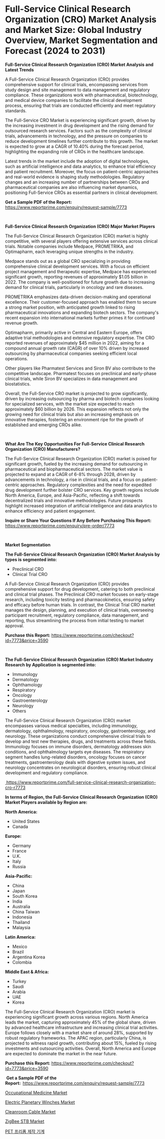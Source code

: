 <p><h1>Full-Service Clinical Research Organization (CRO) Market Analysis and Market Size: Global Industry Overview, Market Segmentation and Forecast (2024 to 2031)</h1></p><p><strong>Full-Service Clinical Research Organization (CRO) Market Analysis and Latest Trends</strong></p>
<p><p>A Full-Service Clinical Research Organization (CRO) provides comprehensive support for clinical trials, encompassing services from study design and site management to data management and regulatory compliance. These organizations work with pharmaceutical, biotechnology, and medical device companies to facilitate the clinical development process, ensuring that trials are conducted efficiently and meet regulatory standards.</p><p>The Full-Service CRO Market is experiencing significant growth, driven by the increasing investment in drug development and the rising demand for outsourced research services. Factors such as the complexity of clinical trials, advancements in technology, and the pressure on companies to reduce development timelines further contribute to this growth. The market is expected to grow at a CAGR of 10.40% during the forecast period, highlighting the expanding role of CROs in the healthcare landscape.</p><p>Latest trends in the market include the adoption of digital technologies, such as artificial intelligence and data analytics, to enhance trial efficiency and patient recruitment. Moreover, the focus on patient-centric approaches and real-world evidence is shaping study methodologies. Regulatory changes and an increasing number of partnerships between CROs and pharmaceutical companies are also influencing market dynamics, positioning Full-Service CROs as essential partners in clinical development.</p></p>
<p><strong>Get a Sample PDF of the Report:&nbsp;</strong> <a href="https://www.reportprime.com/enquiry/request-sample/7773">https://www.reportprime.com/enquiry/request-sample/7773</a></p>
<p>&nbsp;</p>
<p><strong>Full-Service Clinical Research Organization (CRO) Major Market Players</strong></p>
<p><p>The Full-Service Clinical Research Organization (CRO) market is highly competitive, with several players offering extensive services across clinical trials. Notable companies include Medpace, PROMETRIKA, and Optimapharm, each leveraging unique strengths in the industry.</p><p>Medpace stands out as a global CRO specializing in providing comprehensive clinical development services. With a focus on efficient project management and therapeutic expertise, Medpace has experienced significant growth, reporting revenues of approximately $1.05 billion in 2022. The company is well-positioned for future growth due to increasing demand for clinical trials, particularly in oncology and rare diseases.</p><p>PROMETRIKA emphasizes data-driven decision-making and operational excellence. Their customer-focused approach has enabled them to secure a strong market position, with anticipated growth linked to rising pharmaceutical innovations and expanding biotech sectors. The company's recent expansion into international markets further primes it for continued revenue growth.</p><p>Optimapharm, primarily active in Central and Eastern Europe, offers adaptive trial methodologies and extensive regulatory expertise. The CRO reported revenues of approximately $45 million in 2022, aiming for a compound annual growth rate (CAGR) of over 10% driven by increased outsourcing by pharmaceutical companies seeking efficient local operations.</p><p>Other players like Pharmatest Services and Siron BV also contribute to the competitive landscape. Pharmatest focuses on preclinical and early-phase clinical trials, while Siron BV specializes in data management and biostatistics.</p><p>Overall, the Full-Service CRO market is projected to grow significantly, driven by increasing outsourcing by pharma and biotech companies looking for specialized services, with the market size expected to reach approximately $60 billion by 2026. This expansion reflects not only the growing need for clinical trials but also an increasing emphasis on innovative therapies, fostering an environment ripe for the growth of established and emerging CROs alike.</p></p>
<p>&nbsp;</p>
<p><strong>What Are The Key Opportunities For Full-Service Clinical Research Organization (CRO) Manufacturers?</strong></p>
<p><p>The Full-Service Clinical Research Organization (CRO) market is poised for significant growth, fueled by the increasing demand for outsourcing in pharmaceutical and biopharmaceutical sectors. The market value is projected to expand at a CAGR of 6-8% through 2028, driven by advancements in technology, a rise in clinical trials, and a focus on patient-centric approaches. Regulatory complexities and the need for expedited drug development further bolster CRO services. Key growth regions include North America, Europe, and Asia-Pacific, reflecting a shift towards decentralized trials and innovative methodologies. Future prospects highlight increased integration of artificial intelligence and data analytics to enhance efficiency and patient engagement.</p></p>
<p><strong>Inquire or Share Your Questions If Any Before Purchasing This Report:</strong> <a href="https://www.reportprime.com/enquiry/pre-order/7773">https://www.reportprime.com/enquiry/pre-order/7773</a></p>
<p>&nbsp;</p>
<p><strong>Market Segmentation</strong></p>
<p><strong>The Full-Service Clinical Research Organization (CRO) Market Analysis by types is segmented into:</strong></p>
<p><ul><li>Preclinical CRO</li><li>Clinical Trial CRO</li></ul></p>
<p><p>A Full-Service Clinical Research Organization (CRO) provides comprehensive support for drug development, catering to both preclinical and clinical trial phases. The Preclinical CRO market focuses on early-stage research, including toxicity testing and pharmacokinetics, ensuring safety and efficacy before human trials. In contrast, the Clinical Trial CRO market manages the design, planning, and execution of clinical trials, overseeing participant recruitment, regulatory compliance, data management, and reporting, thus streamlining the process from initial testing to market approval.</p></p>
<p><strong>Purchase this Report:&nbsp;</strong><a href="https://www.reportprime.com/checkout?id=7773&price=3590">https://www.reportprime.com/checkout?id=7773&price=3590</a></p>
<p>&nbsp;</p>
<p><strong>The Full-Service Clinical Research Organization (CRO) Market Industry Research by Application is segmented into:</strong></p>
<p><ul><li>Immunology</li><li>Dermatology</li><li>Ophthamology</li><li>Respiratory</li><li>Oncology</li><li>Gastroenterology</li><li>Neurology</li><li>Others</li></ul></p>
<p><p>The Full-Service Clinical Research Organization (CRO) market encompasses various medical specialties, including immunology, dermatology, ophthalmology, respiratory, oncology, gastroenterology, and neurology. These organizations conduct comprehensive clinical trials to develop and test new therapies, drugs, and treatments across these fields. Immunology focuses on immune disorders, dermatology addresses skin conditions, and ophthalmology targets eye diseases. The respiratory segment handles lung-related disorders, oncology focuses on cancer treatments, gastroenterology deals with digestive system issues, and neurology concentrates on neurological disorders, ensuring robust clinical development and regulatory compliance.</p></p>
<p><a href="https://www.reportprime.com/full-service-clinical-research-organization-cro-r7773">&nbsp;https://www.reportprime.com/full-service-clinical-research-organization-cro-r7773</a></p>
<p><strong>In terms of Region, the Full-Service Clinical Research Organization (CRO) Market Players available by Region are:</strong></p>
<p>
    <p> <strong> North America: </strong>
        <ul>
            <li>United States</li>
            <li>Canada</li>
        </ul>
        </p> 
    <p> <strong> Europe: </strong>
        <ul>
            <li>Germany</li>
            <li>France</li>
            <li>U.K.</li>
            <li>Italy</li>
            <li>Russia</li>
        </ul>
        </p> 
    <p> <strong> Asia-Pacific: </strong>
        <ul>
            <li>China</li>
            <li>Japan</li>
            <li>South Korea</li>
            <li>India</li>
            <li>Australia</li>
            <li>China Taiwan</li>
            <li>Indonesia</li>
            <li>Thailand</li>
            <li>Malaysia</li>
        </ul>
        </p> 
    <p> <strong> Latin America: </strong>
        <ul>
            <li>Mexico</li>
            <li>Brazil</li>
            <li>Argentina Korea</li>
            <li>Colombia</li>
        </ul>
        </p> 
    <p> <strong> Middle East & Africa: </strong>
        <ul>
            <li>Turkey</li>
            <li>Saudi</li>
            <li>Arabia</li>
            <li>UAE</li>
            <li>Korea</li>
        </ul>
    </p>
    </p>
<p><p>The Full-Service Clinical Research Organization (CRO) market is experiencing significant growth across various regions. North America leads the market, capturing approximately 45% of the global share, driven by advanced healthcare infrastructure and increasing clinical trial activities. Europe follows closely with a market share of around 28%, supported by robust regulatory frameworks. The APAC region, particularly China, is projected to witness rapid growth, contributing about 15%, fueled by rising investments and outsourcing activities. Overall, North America and Europe are expected to dominate the market in the near future.</p></p>
<p><strong>Purchase this Report: </strong><a href="https://www.reportprime.com/checkout?id=7773&price=3590">https://www.reportprime.com/checkout?id=7773&price=3590</a></p>
<p>&nbsp;<strong>Get a Sample PDF of the Report:&nbsp;&nbsp;</strong><a href="https://www.reportprime.com/enquiry/request-sample/7773">https://www.reportprime.com/enquiry/request-sample/7773</a></p>
<p><strong></strong></p>
<p><p><a href="https://github.com/jordond5lezama/Market-Research-Report-List-1/blob/main/occupational-medicine-market.md">Occupational Medicine Market</a></p><p><a href="https://issuu.com/reportprime-2/docs/electric-planetary-winches-market-s_05d38d7613922d">Electric Planetary Winches Market</a></p><p><a href="https://medium.com/@caroline.hamilton5656/how-regional-and-global-trends-are-shaping-the-cleanroom-cable-market-for-the-year-2024-2031-e508d7f6137d">Cleanroom Cable Market</a></p><p><a href="https://medium.com/@christopher.fisher66709/global-zigbee-stb-industry-analysis-report-zigbee-stb-market-size-share-and-trends-by-b35dceb6465c">ZigBee STB Market</a></p><p><a href="https://medium.com/@terina.1/%EB%AF%B8%EB%9E%98%EB%A5%BC-%EA%B7%B8%EB%A6%AC%EB%8B%A4-%EA%B8%80%EB%A1%9C%EB%B2%8C-pet-%ED%94%84%EB%A6%AC%ED%8F%BC-%EC%A0%9C%EC%A1%B0-%EA%B8%B0%EA%B3%84-%EC%8B%9C%EC%9E%A5%EC%97%90-%EB%8C%80%ED%95%9C-%EC%A2%85%ED%95%A9-%EB%B6%84%EC%84%9D-2024-2031-7371e6653be2">PET 프리폼 제작 기계</a></p></p>